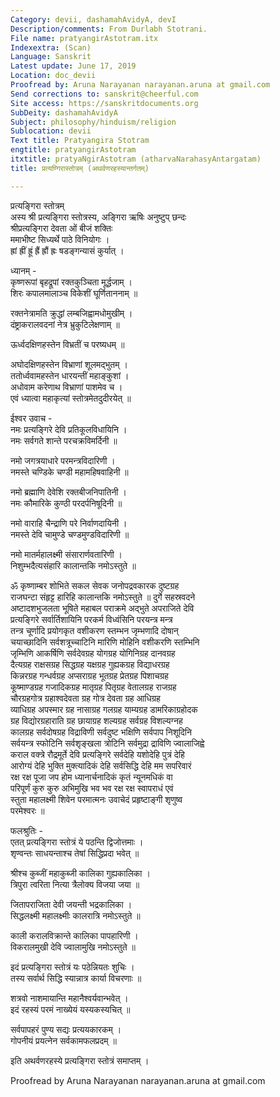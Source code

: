 ```yaml
---
Category: devii, dashamahAvidyA, devI
Description/comments: From Durlabh Stotrani.
File name: pratyangirAstotram.itx
Indexextra: (Scan)
Language: Sanskrit
Latest update: June 17, 2019
Location: doc_devii
Proofread by: Aruna Narayanan narayanan.aruna at gmail.com
Send corrections to: sanskrit@cheerful.com
Site access: https://sanskritdocuments.org
SubDeity: dashamahAvidyA
Subject: philosophy/hinduism/religion
Sublocation: devii
Text title: Pratyangira Stotram
engtitle: pratyangirAstotram
itxtitle: pratyaNgirAstotram (atharvaNarahasyAntargatam)
title: प्रत्यण्गिरास्तोत्रम् (अथर्वणरहस्यान्तर्गतम्)

---
```

  
 प्रत्यङ्गिरा स्तोत्रम्   
अस्य श्री प्रत्यङ्गिरा स्तोत्रस्य, अङ्गिरा ऋषिः अनुष्टुप् छन्दः  
श्रीप्रत्यङ्गिरा देवता ओं बीजं शक्तिः  
ममाभीष्ट सिध्यर्थे पाठे विनियोगः ।  
ह्रां ह्रीं ह्रूं ह्रैं ह्रौं ह्रः षडङ्गन्यासं कुर्यात् ।  
  
ध्यानम् -  
कृष्णरूपां बृहद्रूपां रक्तकुञ्चिता मूर्द्धजाम् ।  
शिरः कपालमालाञ्च विकेशीं घूर्णिताननाम् ॥  
  
रक्तनेत्रामति क्रुद्धां लम्बजिह्वामधोमुखीम् ।  
दंष्ट्राकरालवदनां नेत्र भ्रुकुटिलेक्षणाम् ॥  
  
ऊर्ध्वदक्षिणहस्तेन विभ्रतीं च परष्यधम् ॥  
  
अघोदक्षिणहस्तेन विभ्राणां शूलमद्भुतम् ।  
ततोर्ध्ववामहस्तेन धारयन्तीं महाङ्कुशां ।  
अधोवाम करेणाथ विभ्राणां पाशमेव च ।  
एवं ध्यात्वा महाकृत्यां स्तोत्रमेतदुदीरयेत् ॥  
  
ईश्वर उवाच -  
नमः प्रत्यङ्गिरे देवि प्रतिकूलविधायिनि ।  
नमः सर्वगते शान्ते परचक्रविमर्दिनी ॥  
  
नमो जगत्रयाधारे परमन्त्रविदारिणी ।  
नमस्ते चण्डिके चण्डी महामहिषवाहिनी ॥  
  
नमो ब्रह्माणि देवेशि रक्तबीजनिपातिनी ।  
नमः कौमारिके कुण्ठी परदर्पनिषूदिनी ॥  
  
नमो वाराहि चैन्द्राणि परे निर्वाणदायिनी ।  
नमस्ते देवि चामुण्डे चण्डमुण्डविदारिणी ॥  
  
नमो मातर्महालक्ष्मी संसारार्णवतारिणी ।  
निशुम्भदैत्यसंहारि कालान्तकि नमोऽस्तुते ॥  
  
ॐ कृष्णाम्बर शोभिते सकल सेवक जनोपद्रवकारक दुष्टग्रह  
राजघन्टा संहृट्ट हारिहि कालान्तकि नमोऽस्तुते ॥ दुर्गे सहस्रवदने  
अष्टादशभुजलता भूषिते महाबल पराक्रमे अद्भुते अपराजिते देवि  
प्रत्यङ्गिरे सर्वार्तिशायिनि परकर्म विध्वंसिनि परयन्त्र मन्त्र  
तन्त्र चूर्णादि प्रयोगकृत वशीकरण स्तम्भन जृम्भणादि दोषान्  
चयाच्छादिनि सर्वशत्रूच्चाटिनि मारिणि मोहिनि वशीकरणि स्तम्भिनि  
जृम्भिणि आकर्षिणि सर्वदेवग्रह योगग्रह योगिनिग्रह दानवग्रह  
दैत्यग्रह राक्षसग्रह सिद्धग्रह यक्षग्रह गुह्यकग्रह विद्याधरग्रह  
किन्नरग्रह गन्धर्वग्रह अप्सराग्रह भूतग्रह प्रेतग्रह पिशाचग्रह  
कूष्माण्डग्रह गजादिकग्रह मातृग्रह पितृग्रह वेतालग्रह राजग्रह  
चौरग्रहगोत्र ग्रहाश्वदेवता ग्रह गोत्र देवता ग्रह आधिग्रह  
व्याधिग्रह अपस्मार ग्रह नासाग्रह गलग्रह याम्यग्रह डामरिकाग्रहोदक  
ग्रह विद्योरग्रहाराति ग्रह छायाग्रह शल्यग्रह सर्वग्रह विशल्यग्नह  
कालग्रह सर्वदोषग्रह विद्राविणी सर्वदुष्ट भक्षिणि सर्वपाप निशूदिनि  
सर्वयन्त्र स्फोटिनि सर्वशृङ्खला त्रोटिनि सर्वमुद्रा द्राविणि ज्वालाजिह्वे  
कराल वक्त्रे रौद्रमूर्ते देवि प्रत्यङ्गिरे सर्वदेहि यशोदेहि पुत्रं देहि  
आरोग्यं देहि भुक्ति मुक्त्यादिकं देहि सर्वसिद्धि देहि मम सपरिवारं  
रक्ष रक्ष पूजा जप होम ध्यानार्चनादिकं कृतं न्यूनमधिकं वा  
परिपूर्णं कुरु कुरु अभिमुखि भव भव रक्ष रक्ष स्वापराधं एवं  
स्तुता महालक्ष्मी शिवेन परमात्मनः उवाचेदं प्रहृष्टाङ्गी शृणुष्व  
परमेश्वरः ॥  
  
फलश्रुतिः -  
एतत् प्रत्यङ्गिरा स्तोत्रं ये पठन्ति द्विजोत्तमाः ।  
शृण्वन्तः साधयन्ताश्च तेषां सिद्धिप्रदा भवेत् ॥  
  
श्रीश्च कुब्जीं महाकुब्जी कालिका गुह्यकालिका ।  
त्रिपुरा त्वरिता नित्या त्रैलोक्य विजया जया ॥  
  
जितापराजिता देवी जयन्ती भद्रकालिका ।  
सिद्धलक्ष्मी महालक्ष्मीः कालरात्रि नमोऽस्तुते ॥  
  
काली करालविक्रान्ते कालिका पापहारिणी ।  
विकरालमुखी देवि ज्वालामुखि नमोऽस्तुते ॥  
  
इदं प्रत्यङ्गिरा स्तोत्रं यः पठेन्नियतः शुचिः ।  
तस्य सर्वार्थ सिद्धि स्यान्नात्र कार्या विचरणाः ॥  
  
शत्रवो नाशमायान्ति महानैश्वर्यवान्भवेत् ।  
इदं रहस्यं परमं नाख्येयं यस्यकस्यचित् ॥  
  
सर्वपापहरं पुण्य सद्यः प्रत्ययकारकम् ।  
गोपनीयं प्रयत्नेन सर्वकामफलप्रदम् ॥  
  
इति अथर्वणरहस्ये प्रत्यङ्गिरा स्तोत्रं समाप्तम् ।  
  
Proofread by Aruna Narayanan narayanan.aruna at gmail.com  
  
